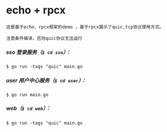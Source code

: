 # echo + rpcx
```
这是基于echo、rpcx框架的demo ，基于rpcx展示了quic,tcp协议使用方式。
```
` 注意条件编译，否则quic协议无法运行 `
##### sso 登录服务（` $ cd sso `）：
```
$ go run -tags "quic" main.go
```
##### user 用户中心服务（` $ cd user `）：
```
$ go run main.go
```
##### web（` $ cd web `）：
```
$ go run -tags "quic" main.go
```
